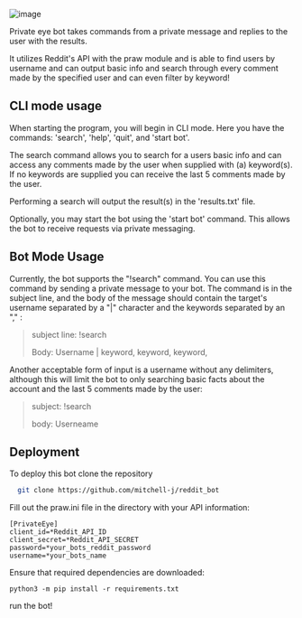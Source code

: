 ![image](https://github.com/Mitchell-jpg/Private_Eye_Bot/assets/91237766/efb5f80b-eacc-4562-a8d5-e60ed18eadf6)


Private eye bot takes commands from a private message and replies to the user with the results.

It utilizes Reddit's API with the praw module and is able to find users by username and can output basic info and search through every comment made by the specified user and can even filter by keyword!

## CLI mode usage

When starting the program, you will begin in CLI mode. Here you have the commands: 'search', 'help', 'quit', and 'start bot'.

The search command allows you to search for a users basic info and can access any comments made by the user when supplied with (a) keyword(s). If no keywords are supplied you can receive the last 5 comments made by the user.

Performing a search will output the result(s) in the 'results.txt' file.

Optionally, you may start the bot using the 'start bot' command.  This allows the bot to receive requests via private messaging.

## Bot Mode Usage

Currently, the bot supports the "!search" command. You can use this command by sending a private message to your bot. The command is in the subject line, and the body of the message should contain the target's username separated by a "|" character and the keywords separated by an "," :

>subject line: !search
>
>Body: Username | keyword, keyword, keyword,

Another acceptable form of input is a username without any delimiters, although this will limit the bot to only searching basic facts about the account and the last 5 comments made by the user:

>subject: !search
>
>body: Userneame



## Deployment

To deploy this bot clone the repository

```bash
  git clone https://github.com/mitchell-j/reddit_bot
```

Fill out the praw.ini file in the directory with your API information:

```
[PrivateEye]
client_id=*Reddit_API_ID
client_secret=*Reddit_API_SECRET
password=*your_bots_reddit_password
username=*your_bots_name
```

Ensure that required dependencies are downloaded:

```
python3 -m pip install -r requirements.txt
```

run the bot!

